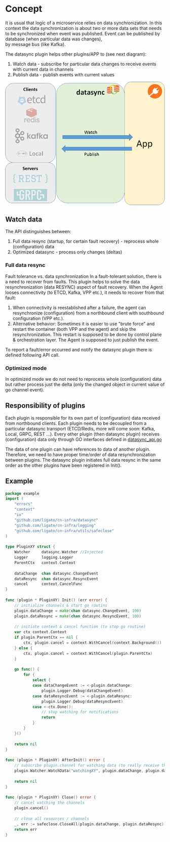 # Concept
It is usual that logic of a microservice relies on data synchronization. In this context 
the data synchronization is about two or more data sets that needs to be synchronized when 
event was published. Event can be published by database (when particular data was changes),   
by message bus (like Kafka).

The datasync plugin helps other plugins/APP to (see next diagram):
 1. Watch data - subscribe for particular data changes to receive events 
                 with current data in channels
 2. Publish data - publish events with current values
 
![datasync](../docs/imgs/datasync.png)
 
## Watch data
The API distinguishes between:
1. Full data resync (startup, for certain fault recovery) - reprocess whole (configuration) data 
2. Optimized datasync - process only changes (deltas)

### Full data resync
Fault tolerance vs. data synchronization
In a fault-tolerant solution, there is a need to recover from faults. This plugin helps to solve the
data resynchronization (data RESYNC) aspect of fault recovery.
When the Agent looses connectivity (to ETCD, Kafka, VPP etc.), it needs to recover from that fault:
1. When connectivity is reestablished after a failure, the agent can resynchronize (configuration) from a northbound 
   client with southbound configuration (VPP etc.).
2. Alternative behavior: Sometimes it is easier to use "brute force" and restart the container (both VPP and the agent) 
   and skip the resynchronization. This restart is supposed to be done by control plane & orchestration
   layer. The Agent is supposed to just publish the event.

To report a fault/error occurred and notify the datasync plugin there is defined following API call.

### Optimized mode
In optimized mode we do not need to reprocess whole (configuration) data but rather process just the delta
(only the changed object in current value of go channel event).
 
## Responsibility of plugins
Each plugin is responsible for its own part of (configuration) data received from northbound clients. Each plugin needs 
to be decoupled from a particular datasync transport (ETCD/Redis, more will come soon: Kafka, Local, GRPC, REST ...).
Every other plugin (then datasync plugin) receives (configuration) data only through GO interfaces defined 
in [datasync_api.go](datasync_api.go)

The data of one plugin can have references to data of another plugin. Therefore, we need 
to have proper time/order of data resynchronization between plugins. The datasync plugin
initiates full data resync in the same order as the other plugins have been registered in Init().


## Example
```go
package example
import (
    "errors"
    "context"
    "io"
    "github.com/ligato/cn-infra/datasync"
    "github.com/ligato/cn-infra/logging"
    "github.com/ligato/cn-infra/utils/safeclose"
)

type PluginXY struct {
    Watcher     datasync.Watcher //Injected
    Logger      logging.Logger
    ParentCtx   context.Context
    
    dataChange  chan datasync.ChangeEvent
    dataResync  chan datasync.ResyncEvent
    cancel      context.CancelFunc
}

func (plugin * PluginXY) Init() (err error) {    
    // initialize channels & start go routins
    plugin.dataChange = make(chan datasync.ChangeEvent, 100)
    plugin.dataResync = make(chan datasync.ResyncEvent, 100)
    
    // initiate context & cancel function (to stop go routine)
    var ctx context.Context
    if plugin.ParentCtx == nil {
        ctx, plugin.cancel = context.WithCancel(context.Background())    
    } else {
        ctx, plugin.cancel = context.WithCancel(plugin.ParentCtx)
    }   
    
    go func() {
        for {
            select {
            case dataChangeEvent := <-plugin.dataChange:
                plugin.Logger.Debug(dataChangeEvent)
            case dataResyncEvent := <-plugin.dataResync:
                plugin.Logger.Debug(dataResyncEvent)
            case <-ctx.Done():
                // stop watching for notifications
                return
            }
        }
    }()
    
    return nil
}

func (plugin * PluginXY) AfterInit() error {
    // subscribe plugin.channel for watching data (to really receive the data)
    plugin.Watcher.WatchData("watchingXY", plugin.dataChange, plugin.dataResync, "keysXY")

    return nil
}

func (plugin * PluginXY) Close() error {
    // cancel watching the channels
    plugin.cancel()
    
    // close all resources / channels
    _, err := safeclose.CloseAll(plugin.dataChange, plugin.dataResync)
    return err 
}
```


